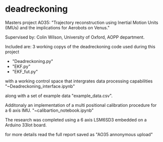 # deadreckoning
Masters project AO35: "Trajectory reconstruction using Inertial Motion Units (IMUs) and the implications for Aerobots on Venus." 

Supervised by: Colin Wilson, University of Oxford, AOPP department.

Included are:
3 working copys of the deadreckoning code used during this project 
- "Deadreckoning.py"
- "EKF.py"
- "EKF_fut.py"

with a working control space that intergrates data processing capabilities "~Deadreckoning_interface.ipynb"

along with a set of example data "example_data.csv".

Additonaly an implementation of a multi positional calibration procedure for a 6 axis IMU. "~calibartion_notebook.ipynb"

The research was completed using a 6 axis LSM6SD3 embedded on a Arduino 33Iot board.

for more details read the full report saved as "AO35 annonymous upload"
